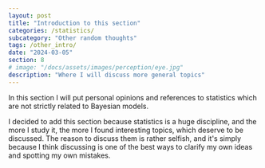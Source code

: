 ```yaml
---
layout: post
title: "Introduction to this section"
categories: /statistics/
subcategory: "Other random thoughts"
tags: /other_intro/
date: "2024-03-05"
section: 8
# image: "/docs/assets/images/perception/eye.jpg"
description: "Where I will discuss more general topics"
---
```


In this section I will put personal opinions and references to statistics which
are not strictly related to Bayesian models.

I decided to add this section because statistics is a huge discipline,
and the more I study it, the more I found interesting topics, which deserve to
be discussed.
The reason to discuss them is rather selfish, and it's simply because
I think discussing is one of the best ways to clarify my own ideas and spotting
my own mistakes.